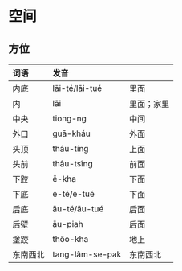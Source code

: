 # 空间

## 方位

| 词语 | 发音 |  |
| :--- | :--- | :--- |
| 内底 | lāi-té/lāi-tué | 里面 |
| 内 | lāi | 里面；家里 |
| 中央 | tiong-ng | 中间 |
| 外口 | guā-kháu | 外面 |
| 头顶 | thâu-tíng | 上面 |
| 头前 | thâu-tsîng | 前面 |
| 下跤 | ē-kha | 下面 |
| 下底 | ē-té/ē-tué | 下面 |
| 后底 | āu-té/āu-tué | 后面 |
| 后壁 | āu-piah | 后面 |
| 塗跤 | thôo-kha | 地上 |
| 东南西北 | tang-lâm-se-pak | 东南西北 |



